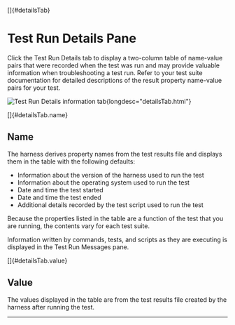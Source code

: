 
[]{#detailsTab}

# Test Run Details Pane

Click the Test Run Details tab to display a two-column table of name-value pairs that were recorded
when the test was run and may provide valuable information when troubleshooting a test run. Refer to
your test suite documentation for detailed descriptions of the result property name-value pairs for
your test.

![Test Run Details information
tab](../../images/JT4testRunDetailsTab.gif){longdesc="detailsTab.html"}

[]{#detailsTab.name}

## Name

The harness derives property names from the test results file and displays them in the table with
the following defaults:

-   Information about the version of the harness used to run the test
-   Information about the operating system used to run the test
-   Date and time the test started
-   Date and time the test ended
-   Additional details recorded by the test script used to run the test

Because the properties listed in the table are a function of the test that you are running, the
contents vary for each test suite.

Information written by commands, tests, and scripts as they are executing is displayed in the Test
Run Messages pane.

[]{#detailsTab.value}

## Value

The values displayed in the table are from the test results file created by the harness after
running the test.

----------------------------------------------------------------------------------------------------



